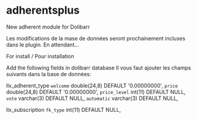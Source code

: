 # adherentsplus
New adherent module for Dolibarr


Les modifications de la mase de données seront prochainement incluses dans le plugin. En attendant...

For install / Pour installation

Add the following fields in dolibarr database
Il vous faut ajouter les champs suivants dans la base de données:

llx_adherent_type
  `welcome` double(24,8) DEFAULT '0.00000000',
  `price` double(24,8) DEFAULT '0.00000000',
  `price_level` int(11) DEFAULT NULL,
  `vote` varchar(3) DEFAULT NULL,
  `automatic` varchar(3) DEFAULT NULL,

llx_subscription
  `fk_type` int(11) DEFAULT NULL,
